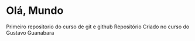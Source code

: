 # Olá, Mundo
 Primeiro repositorio do curso de git e github
 Repositório Criado no curso do Gustavo Guanabara
